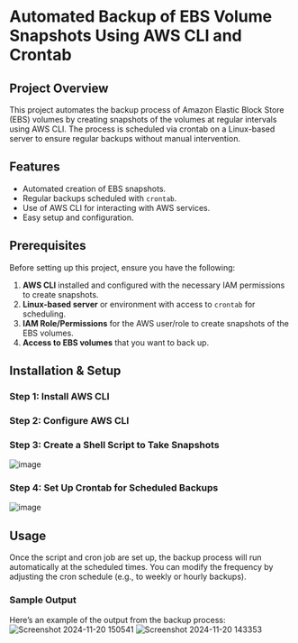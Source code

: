 # Automated Backup of EBS Volume Snapshots Using AWS CLI and Crontab

## Project Overview
This project automates the backup process of Amazon Elastic Block Store (EBS) volumes by creating snapshots of the volumes at regular intervals using AWS CLI. The process is scheduled via crontab on a Linux-based server to ensure regular backups without manual intervention.

## Features
- Automated creation of EBS snapshots.
- Regular backups scheduled with `crontab`.
- Use of AWS CLI for interacting with AWS services.
- Easy setup and configuration.

## Prerequisites

Before setting up this project, ensure you have the following:

1. **AWS CLI** installed and configured with the necessary IAM permissions to create snapshots.
2. **Linux-based server** or environment with access to `crontab` for scheduling.
3. **IAM Role/Permissions** for the AWS user/role to create snapshots of the EBS volumes.
4. **Access to EBS volumes** that you want to back up.

## Installation & Setup

### Step 1: Install AWS CLI
### Step 2: Configure AWS CLI
### Step 3: Create a Shell Script to Take Snapshots
![image](https://github.com/user-attachments/assets/a5dd4929-11a9-4a67-93bd-3acbbede847b)

### Step 4: Set Up Crontab for Scheduled Backups
![image](https://github.com/user-attachments/assets/ccd9660d-19ab-48e1-a5cf-345435837f5f)

## Usage
Once the script and cron job are set up, the backup process will run automatically at the scheduled times. You can modify the frequency by adjusting the cron schedule (e.g., to weekly or hourly backups).

### Sample Output
Here’s an example of the output from the backup process:
![Screenshot 2024-11-20 150541](https://github.com/user-attachments/assets/ce6ce399-b32e-4ed3-adc5-c0fe3f3c9226)
![Screenshot 2024-11-20 143353](https://github.com/user-attachments/assets/875038ea-dbfc-41c6-8722-d5468f249f73)



